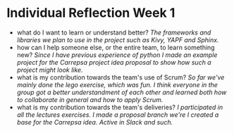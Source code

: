 # Individual Reflection Week 1

* what do I want to learn or understand better? *The frameworks and libraries we plan to use in the project such as Kivy, YAPF and Sphinx.*
* how can I help someone else, or the entire team, to learn something new? *Since I have previous experience of python I made an example project for the Carrepsa project idea proposal to show how such a project might look like.*
* what is my contribution towards the team's use of Scrum? *So far we've mainly done the lego exercise, which was fun. I think everyone in the group got a better understandment of each other and learned both how to collaborate in general and how to apply Scrum.*
* what is my contribution towards the team's deliveries? *I participated in all the lectures exercises. I made a proposal branch we're I created a base for the Carrepsa idea. Active in Slack and such.*
